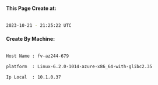 
   
#### This Page Create at:

```bash

2023-10-21 - 21:25:22 UTC

```

#### Create By Machine:

```bash

Host Name : fv-az244-679

platform  : Linux-6.2.0-1014-azure-x86_64-with-glibc2.35

Ip Local  : 10.1.0.37

```

